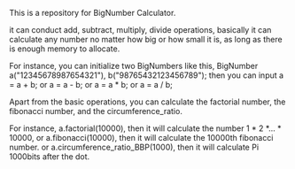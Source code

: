 This is a repository for BigNumber Calculator.

it can conduct add, subtract, multiply, divide operations,
basically it can calculate any number no matter how big or how small it is,
as long as there is enough memory to allocate.

For instance, you can initialize two BigNumbers like this,
BigNumber a("12345678987654321"), b("98765432123456789");
then you can input a = a + b;
or a = a - b;
or a = a * b;
or a = a / b;

Apart from the basic operations, you can calculate the factorial number,
the fibonacci number, and the circumference_ratio.

For instance, a.factorial(10000), then it will calculate the number 1 * 2 *... * 10000,
            or a.fibonacci(10000), then it will calculate the 10000th fibonacci number.
            or a.circumference_ratio_BBP(1000), then it will calculate Pi 1000bits after the dot. 
